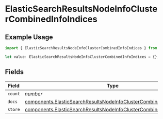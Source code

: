 # ElasticSearchResultsNodeInfoClusterCombinedInfoIndices

## Example Usage

```typescript
import { ElasticSearchResultsNodeInfoClusterCombinedInfoIndices } from "censys-sdk-typescript/models/components";

let value: ElasticSearchResultsNodeInfoClusterCombinedInfoIndices = {};
```

## Fields

| Field                                                                                                                                                            | Type                                                                                                                                                             | Required                                                                                                                                                         | Description                                                                                                                                                      |
| ---------------------------------------------------------------------------------------------------------------------------------------------------------------- | ---------------------------------------------------------------------------------------------------------------------------------------------------------------- | ---------------------------------------------------------------------------------------------------------------------------------------------------------------- | ---------------------------------------------------------------------------------------------------------------------------------------------------------------- |
| `count`                                                                                                                                                          | *number*                                                                                                                                                         | :heavy_minus_sign:                                                                                                                                               | N/A                                                                                                                                                              |
| `docs`                                                                                                                                                           | [components.ElasticSearchResultsNodeInfoClusterCombinedInfoIndicesDocs](../../models/components/elasticsearchresultsnodeinfoclustercombinedinfoindicesdocs.md)   | :heavy_minus_sign:                                                                                                                                               | N/A                                                                                                                                                              |
| `store`                                                                                                                                                          | [components.ElasticSearchResultsNodeInfoClusterCombinedInfoIndicesStore](../../models/components/elasticsearchresultsnodeinfoclustercombinedinfoindicesstore.md) | :heavy_minus_sign:                                                                                                                                               | N/A                                                                                                                                                              |